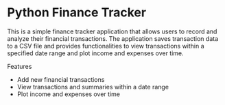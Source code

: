 # Python Finance Tracker

This is a simple finance tracker application that allows users to record and analyze their financial transactions. The application saves transaction data to a CSV file and provides functionalities to view transactions within a specified date range and plot income and expenses over time.

Features

- Add new financial transactions
- View transactions and summaries within a date range
- Plot income and expenses over time
